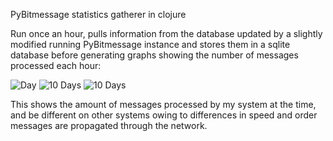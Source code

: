PyBitmessage statistics gatherer in clojure

Run once an hour, pulls information from the database updated by a slightly modified running PyBitmessage instance and stores them in a sqlite database before generating graphs showing the number of messages processed each hour:

![Day](https://raw.github.com/penten/bmstats/master/doc/day.png)
![10 Days](https://raw.github.com/penten/bmstats/master/doc/10day.png)
![10 Days](https://raw.github.com/penten/bmstats/master/doc/10day2.png)

This shows the amount of messages processed by my system at the time, and be different on other systems owing to differences in speed and order messages are propagated through the network.
